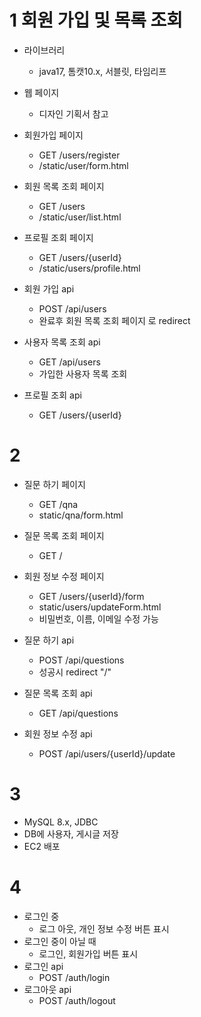# 1 회원 가입 및 목록 조회
- 라이브러리 
  - java17, 톰캣10.x, 서블릿, 타임리프

- 웹 페이지
  - 디자인 기획서 참고
- 회원가입 페이지
  - GET /users/register
  - /static/user/form.html
- 회원 목록 조회 페이지
  - GET /users
  - /static/user/list.html
- 프로필 조회 페이지
  - GET /users/{userId}
  - /static/users/profile.html

- 회원 가입 api
  - POST /api/users
  - 완료후 회원 목록 조회 페이지 로 redirect
- 사용자 목록 조회 api
  - GET /api/users
  - 가입한 사용자 목록 조회
- 프로필 조회 api
  - GET /users/{userId}

# 2
- 질문 하기 페이지
  - GET /qna
  - static/qna/form.html
- 질문 목록 조회 페이지
  - GET /
- 회원 정보 수정 페이지
  - GET /users/{userId}/form
  - static/users/updateForm.html
  - 비밀번호, 이름, 이메일 수정 가능

- 질문 하기 api
  - POST /api/questions
  - 성공시 redirect "/"
- 질문 목록 조회 api
  - GET /api/questions
- 회원 정보 수정 api
  - POST /api/users/{userId}/update

# 3
- MySQL 8.x, JDBC
- DB에 사용자, 게시글 저장
- EC2 배포

# 4
- 로그인 중
  - 로그 아웃, 개인 정보 수정 버튼 표시
- 로그인 중이 아닐 때
  - 로그인, 회원가입 버튼 표시
- 로그인 api
  - POST /auth/login
- 로그아웃 api
  - POST /auth/logout